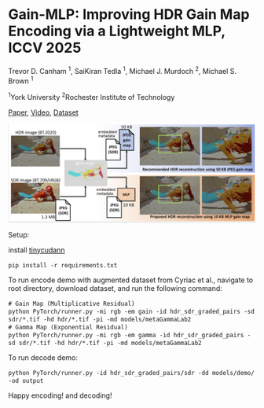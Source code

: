 # Gain-MLP: Improving HDR Gain Map Encoding via a Lightweight MLP, ICCV 2025
Trevor D. Canham <sup>1</sup>, SaiKiran Tedla <sup>1</sup>, Michael J. Murdoch <sup>2</sup>, Michael S. Brown <sup>1</sup>

<sup>1</sup>York University  <sup>2</sup>Rochester Institute of Technology

[Paper](https://arxiv.org/abs/2503.11883), [Video](https://www.youtube.com/watch?v=u7OTgVeZur4), [Dataset](https://www.dropbox.com/scl/fo/uskvi9evls91uax00f4cx/AOm20-zZSq_08JHuuq0ewBg?rlkey=cdgufhmh3cvm4t1ifh5vwx5or&st=vl5p7hm7&dl=0)

![](https://raw.githubusercontent.com/trevorcanham/Gain-MLP/refs/heads/main/teaser_gh.png)


Setup:

install [tinycudann](https://github.com/NVlabs/tiny-cuda-nn.git)
```
pip install -r requirements.txt
```

To run encode demo with augmented dataset from Cyriac et al., navigate to root directory, download dataset, and run the following command:
```
# Gain Map (Multiplicative Residual)
python PyTorch/runner.py -mi rgb -em gain -id hdr_sdr_graded_pairs -sd sdr/*.tif -hd hdr/*.tif -pi -md models/metaGammaLab2
# Gamma Map (Exponential Residual)
python PyTorch/runner.py -mi rgb -em gamma -id hdr_sdr_graded_pairs -sd sdr/*.tif -hd hdr/*.tif -pi -md models/metaGammaLab2
```

To run decode demo:
```
python PyTorch/runner.py -id hdr_sdr_graded_pairs/sdr -dd models/demo/ -od output
```

Happy encoding! and decoding!
